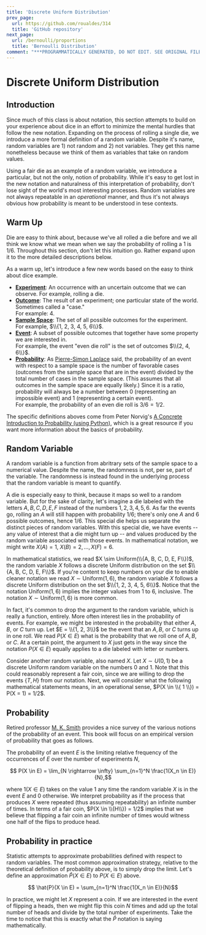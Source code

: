 ```yaml
---
title: 'Discrete Uniform Distribution'
prev_page:
  url: https://github.com/roualdes/314
  title: 'GitHub repository'
next_page:
  url: /bernoulli/proportions
  title: 'Bernoulli Distribution'
comment: "***PROGRAMMATICALLY GENERATED, DO NOT EDIT. SEE ORIGINAL FILES IN /content***"
---
```

# Discrete Uniform Distribution

## Introduction

Since much of this class is about notation, this section attempts to
build on your experience about dice in an effort to minimize the
mental hurdles that follow the new notation.  Expanding on the
process of rolling a single die, we introduce a more formal definition
of a random variable.  Despite it's name, random variables are 1) not
random and 2) not variables.  They get this name nonetheless because
we think of them as variables that take on random values.

Using a fair die as an example of a random variable, we introduce a
particular, but not the only, notion of probability.  While it's easy
to get lost in the new notation and naturalness of this interpretation
of probability, don't lose sight of the world's most interesting
processes.  Random variables are not always repeatable in an
*operational* manner, and thus it's not always obvious how probability
is meant to be understood in tese contexts.

## Warm Up

Die are easy to think about, because we've all rolled a die before and
we all think we know what we mean when we say the probability of
rolling a $1$ is $1/6$.  Throughout this section, don't let this
intuition go.  Rather expand upon it to the more detailed
descriptions below.

As a warm up, let's introduce a few new words based on the easy to think about dice example.

- [**Experiment**](https://en.wikipedia.org/wiki/Experiment_(probability_theory)): An occurrence with an uncertain outcome that we can observe. 
For example, rolling a die.
- [**Outcome**](https://en.wikipedia.org/wiki/Outcome_(probability)): The result of an experiment; one particular state of the world. Sometimes called a "case."  
For example: $4$.
- [**Sample Space**](https://en.wikipedia.org/wiki/Sample_space): The set of all possible outcomes for the experiment.  
For example, $\\{1, 2, 3, 4, 5, 6\\}$.
- [**Event**](https://en.wikipedia.org/wiki/Event_(probability_theory)): A subset of possible outcomes that together have some property we are interested in.  
For example, the event "even die roll" is the set of outcomes $\\{2, 4, 6\\}$.
- [**Probability**](https://en.wikipedia.org/wiki/Probability_theory): As [Pierre-Simon Laplace](https://en.wikipedia.org/wiki/Pierre-Simon_Laplace) said, the probability of an event with respect to a sample space is the number of favorable cases (outcomes from the sample space that are in the event) divided by the total number of cases in the sample space. (This assumes that all outcomes in the sample space are equally likely.) Since it is a ratio, probability will always be a number between 0 (representing an impossible event) and $1$ (representing a certain event).  
For example, the probability of an even die roll is $3/6 = 1/2$.

The specific definitions aboves come from Peter Norvig's [A Concrete Introduction to Probability (using Python)](https://nbviewer.jupyter.org/url/norvig.com/ipython/Probability.ipynb), which is a great resource if you want more information about the basics of probability.

## Random Variable

A random variable is a function from abritrary sets of the sample space to a numerical value.  Despite the name, the randomness is not, per se, part of the variable.  The randomness is instead found in the underlying
process that the random variable is meant to quantify.

A die is especially easy to think, because it maps so well to a random variable.  But for the sake of clarity, let's imagine a die labeled with the letters $A, B, C,
D, E, F$ instead of the numbers $1, 2, 3, 4, 5, 6$.  As far the
events go, rolling an $A$ will still happen with probability $1/6$; there's only one $A$ and $6$ possible outcomes, hence $1/6$.
This special die helps us separate the distinct pieces
of random variables.  With this special die, we have events -- any value of
interest that a die might turn up -- and values produced by the random
variable associated with those events.  In mathematical notation, we might write
$X(A) = 1$, $X(B) = 2, \ldots, X(F) = 6$.

In mathematical statistics, we read $X \sim Uniform(\\{A, B, C, D, E, F\\})$, the random variable $X$ follows a
discrete Uniform distribution on the set $\\{A, B, C, D, E, F\\}$.
If you're content to keep numbers on your die to enable cleaner
notation we read $X \sim \text{Uniform}(1, 6)$, the random
variable $X$ follows a discrete Uniform distribution on the set
$\\{1, 2, 3, 4, 5, 6\\}$.  Notice that the notation $\text{Uniform}(1,
6)$ implies the integer values from $1$ to $6$, inclusive.  The notation $X \sim \text{Uniform}(1, 6)$ is more common.

In fact, it's common to drop the argument to the random variable,
which is really a function, entirely.  More often interest lies in the
probability of events.  For example, we might be interested in the
probability that either $A, B,$ or $C$ turn up.  Let $E = \\{1, 2, 3\\}$
be the event that an $A, B$, or $C$ turns up in one roll.  We read
$P(X \in E)$ what is the probability that we roll one of $A, B,$ or
$C$.  At a certain point, the argument to $X$ just gets in the way
since the notation $P(X \in E)$ equally applies to a die labeled with
letter or numbers.

Consider another random variable, also named $X$.  Let $X \sim U(0,
1)$ be a discrete Uniform random variable on the numbers $0$ and $1$.
Note that this could reasonably represent a fair coin, since we are
willing to drop the events $\{T, H\}$ from our notation.  Next, we
will consider what the following mathematical statements means, in
an operational sense, $P(X \in \\{ 1 \\}) = P(X = 1) = 1/2$.

## Probability

Retired professor [M. K. Smith](https://web.ma.utexas.edu/users/mks/statmistakes/probability.html)
provides a nice survey of the various notions of the probability of an
event.  This book will focus on an empirical version of probability
that goes as follows.

The probability of an event $E$ is the limiting relative frequency of
the occurrences of $E$ over the number of experiments $N$,

$$ P(X \in E) = \lim_{N \rightarrow \infty} \sum_{n=1}^N \frac{1(X_n \in E)}{N},$$

where $1(X \in E)$ takes on the value $1$ any time the random variable
$X$ is in the event $E$ and $0$ otherwise.  We interpret probability
as if the process that produces $X$ were repeated (thus assuming
repeatability) an infinite number of times.  In terms of a fair coin,
$P(X \in \\{H\\}) = 1/2$ implies that we believe that flipping a fair
coin an infinite number of times would witness one half of the flips
to produce head.

## Probability in practice

Statistic attempts to approximate probabilities defined with respect to random variables.  The most common approximation strategy, relative to the theoretical definition of probability above, is to simply drop the limit.  Let's define an approximation $\hat{P}(X \in E)$ to $P(X \in E)$ above.

$$ \hat{P}(X \in E) = \sum_{n=1}^N \frac{1(X_n \in E)}{N}$$

In practice, we might let $X$ represent a coin.  If we are interested in the event of flipping a heads, then we might flip this coin $N$ times and add up the total number of heads and divide by the total number of experiments.  Take the time to notice that this is exactly what the $\hat{P}$ notation is saying mathematically.